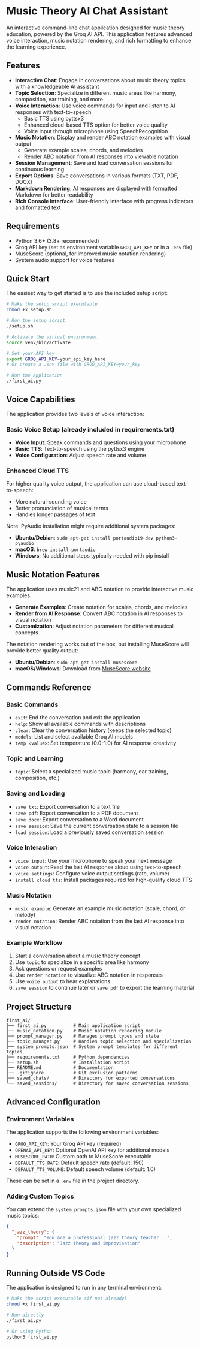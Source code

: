# Music Theory AI Chat Assistant

An interactive command-line chat application designed for music theory education, powered by the Groq AI API. This application features advanced voice interaction, music notation rendering, and rich formatting to enhance the learning experience.

## Features

- **Interactive Chat**: Engage in conversations about music theory topics with a knowledgeable AI assistant
- **Topic Selection**: Specialize in different music areas like harmony, composition, ear training, and more
- **Voice Interaction**: Use voice commands for input and listen to AI responses with text-to-speech
  - Basic TTS using pyttsx3
  - Enhanced cloud-based TTS option for better voice quality
  - Voice input through microphone using SpeechRecognition
- **Music Notation**: Display and render ABC notation examples with visual output
  - Generate example scales, chords, and melodies
  - Render ABC notation from AI responses into viewable notation
- **Session Management**: Save and load conversation sessions for continuous learning
- **Export Options**: Save conversations in various formats (TXT, PDF, DOCX)
- **Markdown Rendering**: AI responses are displayed with formatted Markdown for better readability
- **Rich Console Interface**: User-friendly interface with progress indicators and formatted text

## Requirements

- Python 3.6+ (3.8+ recommended)
- Groq API key (set as environment variable `GROQ_API_KEY` or in a `.env` file)
- MuseScore (optional, for improved music notation rendering)
- System audio support for voice features

## Quick Start

The easiest way to get started is to use the included setup script:

```bash
# Make the setup script executable
chmod +x setup.sh

# Run the setup script
./setup.sh

# Activate the virtual environment
source venv/bin/activate

# Set your API key
export GROQ_API_KEY=your_api_key_here
# Or create a .env file with GROQ_API_KEY=your_key

# Run the application
./first_ai.py
```

## Voice Capabilities

The application provides two levels of voice interaction:

### Basic Voice Setup (already included in requirements.txt)
- **Voice Input**: Speak commands and questions using your microphone
- **Basic TTS**: Text-to-speech using the pyttsx3 engine
- **Voice Configuration**: Adjust speech rate and volume

### Enhanced Cloud TTS
For higher quality voice output, the application can use cloud-based text-to-speech:
- More natural-sounding voice
- Better pronunciation of musical terms
- Handles longer passages of text

Note: PyAudio installation might require additional system packages:
- **Ubuntu/Debian**: `sudo apt-get install portaudio19-dev python3-pyaudio`
- **macOS**: `brew install portaudio`
- **Windows**: No additional steps typically needed with pip install

## Music Notation Features

The application uses music21 and ABC notation to provide interactive music examples:

- **Generate Examples**: Create notation for scales, chords, and melodies
- **Render from AI Response**: Convert ABC notation in AI responses to visual notation
- **Customization**: Adjust notation parameters for different musical concepts

The notation rendering works out of the box, but installing MuseScore will provide better quality output:
- **Ubuntu/Debian**: `sudo apt-get install musescore`
- **macOS/Windows**: Download from [MuseScore website](https://musescore.org/)

## Commands Reference

### Basic Commands
- `exit`: End the conversation and exit the application
- `help`: Show all available commands with descriptions
- `clear`: Clear the conversation history (keeps the selected topic)
- `models`: List and select available Groq AI models
- `temp <value>`: Set temperature (0.0-1.0) for AI response creativity

### Topic and Learning
- `topic`: Select a specialized music topic (harmony, ear training, composition, etc.)

### Saving and Loading
- `save txt`: Export conversation to a text file
- `save pdf`: Export conversation to a PDF document
- `save docx`: Export conversation to a Word document
- `save session`: Save the current conversation state to a session file
- `load session`: Load a previously saved conversation session

### Voice Interaction
- `voice input`: Use your microphone to speak your next message
- `voice output`: Read the last AI response aloud using text-to-speech
- `voice settings`: Configure voice output settings (rate, volume)
- `install cloud tts`: Install packages required for high-quality cloud TTS

### Music Notation
- `music example`: Generate an example music notation (scale, chord, or melody)
- `render notation`: Render ABC notation from the last AI response into visual notation

### Example Workflow
1. Start a conversation about a music theory concept
2. Use `topic` to specialize in a specific area like harmony
3. Ask questions or request examples
4. Use `render notation` to visualize ABC notation in responses
5. Use `voice output` to hear explanations
6. `save session` to continue later or `save pdf` to export the learning material

## Project Structure

```
first_ai/
├── first_ai.py          # Main application script
├── music_notation.py    # Music notation rendering module
├── prompt_manager.py    # Manages prompt types and state
├── topic_manager.py     # Handles topic selection and specialization
├── system_prompts.json  # System prompt templates for different topics
├── requirements.txt     # Python dependencies
├── setup.sh             # Installation script
├── README.md            # Documentation
├── .gitignore           # Git exclusion patterns
├── saved_chats/         # Directory for exported conversations
└── saved_sessions/      # Directory for saved conversation sessions
```

## Advanced Configuration

### Environment Variables
The application supports the following environment variables:

- `GROQ_API_KEY`: Your Groq API key (required)
- `OPENAI_API_KEY`: Optional OpenAI API key for additional models
- `MUSESCORE_PATH`: Custom path to MuseScore executable
- `DEFAULT_TTS_RATE`: Default speech rate (default: 150)
- `DEFAULT_TTS_VOLUME`: Default speech volume (default: 1.0)

These can be set in a `.env` file in the project directory.

### Adding Custom Topics
You can extend the `system_prompts.json` file with your own specialized music topics:

```json
{
  "jazz_theory": {
    "prompt": "You are a professional jazz theory teacher...",
    "description": "Jazz theory and improvisation"
  }
}
```

## Running Outside VS Code
The application is designed to run in any terminal environment:

```bash
# Make the script executable (if not already)
chmod +x first_ai.py

# Run directly
./first_ai.py

# Or using Python
python3 first_ai.py
```
